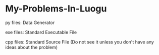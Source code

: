 # My-Problems-In-Luogu

py files: Data Generator

exe files: Standard Executable File

cpp files: Standard Source File (Do not see it unless you don't have any ideas about the problem)
